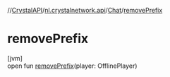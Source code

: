 //[CrystalAPI](../../../index.md)/[nl.crystalnetwork.api](../index.md)/[Chat](index.md)/[removePrefix](remove-prefix.md)

# removePrefix

[jvm]\
open fun [removePrefix](remove-prefix.md)(player: OfflinePlayer)
